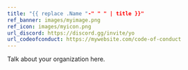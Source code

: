 ```yaml
---
title: "{{ replace .Name "-" " " | title }}"
ref_banner: images/myimage.png
ref_icon: images/myicon.png
url_discord: https://discord.gg/invite/yo
url_codeofconduct: https://mywebsite.com/code-of-conduct
---
```


Talk about your organization here.